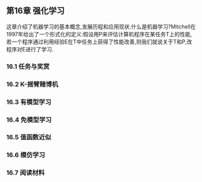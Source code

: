 ## 第16章 强化学习
这章介绍了机器学习的基本概念,发展历程和应用现状.什么是机器学习?Mitchell在1997年给出了一个形式化的定义:假设用P来评估计算机程序在某任务T上的性能,若一个程序通过利用经验E在T中任务上获得了性能改善,则我们就说关于T和P,改程序对E进行了学习.

### 16.1 任务与奖赏

### 16.2 K-摇臂赌博机

### 16.3 有模型学习

### 16.4 免模型学习

### 16.5 值函数近似

### 16.6 模仿学习

### 16.7 阅读材料


